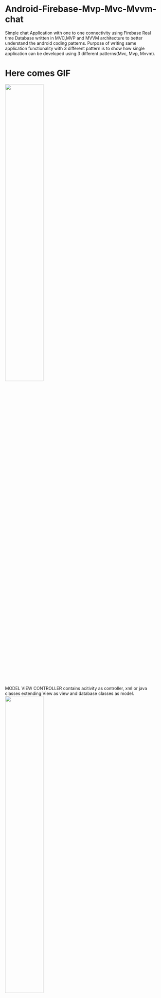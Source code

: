 # Android-Firebase-Mvp-Mvc-Mvvm-chat
Simple chat Application with one to one connectivity using Firebase Real time Database written in MVC,MVP and MVVM  architecture to better understand the android coding patterns. Purpose of writing same application functionality with 3 different pattern is to show how single application can be developed using 3 different patterns(Mvc, Mvp, Mvvm).

<!DOCTYPE html>
<html lang="en">
<head>
  <title>Readme</title>
  <meta charset="utf-8">
  <meta name="viewport" content="width=device-width, initial-scale=1">
  <link rel="stylesheet" href="https://maxcdn.bootstrapcdn.com/bootstrap/3.3.7/css/bootstrap.min.css">
  <style type="text/css">
  	.line-height{
     line-height: 25px;
  	}
  	.margin{margin-top: 25px;}
  </style>
</head>
<body>

<div class="jumbotron text-center">
  <h1>Here comes GIF</h1>
</div>
  
<div class="container">
  <div class="row">
    <div class="col-sm-4">
      <div class="text-center"><img src="https://raw.githubusercontent.com/saksham24/Android-Firebase-Mvp-Mvc-Mvvm-chat/master/Chatmvc/app/src/main/res/drawable/app_icon.png" width="50%"></div>
      <div class="col-sm-12 margin">MODEL VIEW CONTROLLER contains acitivity as controller, xml or java classes extending View  as view and database classes as model.</div>
    </div>
    <div class="col-sm-4">
      <div class="text-center"><img src="https://raw.githubusercontent.com/saksham24/Android-Firebase-Mvp-Mvc-Mvvm-chat/master/Chatmvp/app/src/main/res/drawable/app_icon.png" width="50%"></div>
      <div class="col-sm-12 margin">MODEL VIEW PRESENTER contains activity,fragments,xmls,java classes extending views as View, presenter class  containing all bussiness logics, and databse classses as models</div>
    </div>
    <div class="col-sm-4">
     <div class="text-center"><img src="https://raw.githubusercontent.com/saksham24/Android-Firebase-Mvp-Mvc-Mvvm-chat/master/Chatmvvm/app/src/main/res/drawable/app_icon.png" width="50%"></div>
      <div class="col-sm-12 margin">View and Model are same as in MVP AND MVC view updations are done using data binding by making view Models. View model is is bind to view and handles all Ui updates
      </div>
    </div> 
  </div>
  <div class="row margin"><div class="col-sm-2"><h2>M<sub>VC</sub></h2></div><div class="col-sm-10 line-height">Mvc is clean approach in android putting views away from controller. controller is only reponsible for updating models, once model get updated it can notify views and then view can be updated using proper callbacks.<br><br>
Traditional MVC is where there is a

Model: Acts as the model for data<br>
View : Deals with the view to the user which can be the UI<br>
Controller: Controls the interaction between Model and View, where view calls the controller to update model. View can call multiple controllers if needed.</div></div>
  <div class="row margin"><div class="col-sm-2"><h2>M<sub>VP</sub></h2></div><div class="col-sm-10 line-height">Some disadvantages of Mvc can be overcomed using Mvp approach. Presenter in Mvp contains all bussiness logics and this class is far away from android Context or android related dependencies which provides flexibility to text bussiness logic by simply using presenter class in test modules.Android related dependencies create complexity in testing. Presenter do not have and android dependency like Context,View etc and all the model updation and network request are done via presenter. Once the model get updated or a network request completes view are updated via presenter using callbacks to view from presenter. No model and network request can directly approach views.</div></div>
  <div class="row margin"><div class="col-sm-2"><h2>M<sub>VVM</sub></h2></div><div class="col-sm-10 line-height">Mvvm involves data bindind approach to make code short and reduce view handling code from java classes. View models are responsible to update view and once a view model is tied to a view then view get notified about their updating events. If a model get updated by a user click then model send callbacks to view model which updates the view automatically as it get tied to the views. Mvvm reduce code size but implementation of mvvm is quite tough and it is difficult to debug big projects based on Mvvm.</div></div>
  <div class="row margin"><div class="col-sm-12 text-center"><img src="https://raw.githubusercontent.com/saksham24/Android-Firebase-Mvp-Mvc-Mvvm-chat/master/Chatmvc/app/src/main/res/drawable/app_icon.png"></div><div class="col-sm-10 col-sm-offset-2 line-height margin">Choice of correct architect for a project involve understanding of the modules which will be developed. Some functionalities work great on Mvc, some with Mvp and some with Mvvm. It is quite difficult to debug project made using mvvm format so small project are recomemded for mvvm selection. Mvp is still the best approach in writting android projects but mvp end up with 20% extra code with same functionality written in Mvc. Mvp is good if you are realy interested in test cases and unit testing of modules. Mvc is widely used technique in andorid and google itself write its repositories in Mvc.</div>
  </div>
  
</div>

</body>
</html>
